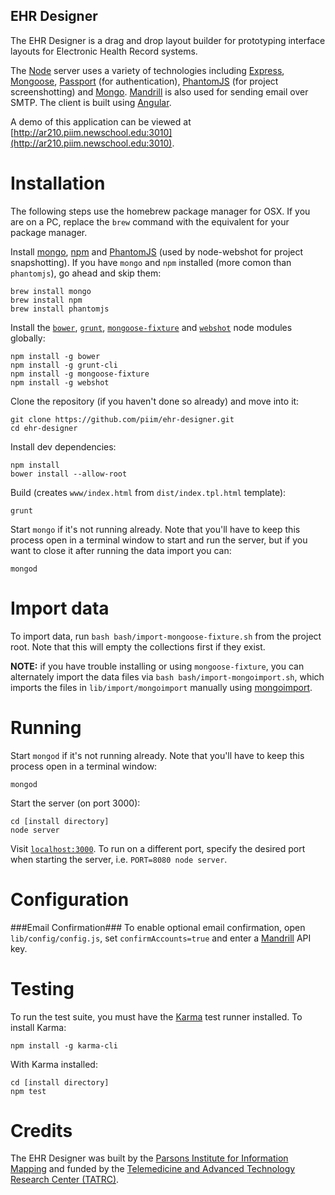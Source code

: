 EHR Designer
------------

The EHR Designer is a drag and drop layout builder for prototyping interface layouts for Electronic Health Record systems.

The [Node](http://nodejs.org/) server uses a variety of technologies including [Express](http://expressjs.com/), [Mongoose](http://mongoosejs.com), [Passport](http://passportjs.org/) (for authentication), [PhantomJS](http://phantomjs.org/) (for project screenshotting) and [Mongo](http://www.mongodb.org/). [Mandrill](https://www.mandrill.com/) is also used for sending email over SMTP. The client is built using [Angular](https://angularjs.org/).

A demo of this application can be viewed at [http://ar210.piim.newschool.edu:3010](http://ar210.piim.newschool.edu:3010).

Installation
============
The following steps use the homebrew package manager for OSX. If you are on a PC, replace the `brew` command with the equivalent for your package manager.

Install [mongo](http://www.mongodb.org/), [npm](https://www.npmjs.org/) and [PhantomJS](http://phantomjs.org/) (used by node-webshot for project snapshotting). If you have `mongo` and `npm` installed (more comon than `phantomjs`), go ahead and skip them:
	
	brew install mongo
	brew install npm
	brew install phantomjs
	
Install the [`bower`](http://bower.io/), [`grunt`](http://gruntjs.com/), [`mongoose-fixture`](https://github.com/mgan59/mongoose-fixture) and [`webshot`](https://github.com/brenden/node-webshot) node modules globally:
	
	npm install -g bower
	npm install -g grunt-cli
	npm install -g mongoose-fixture
	npm install -g webshot

Clone the repository (if you haven't done so already) and move into it:

	git clone https://github.com/piim/ehr-designer.git
	cd ehr-designer

Install dev dependencies:
	
	npm install
	bower install --allow-root
	
Build (creates `www/index.html` from `dist/index.tpl.html` template):
	
	grunt
	
Start `mongo` if it's not running already. Note that you'll have to keep this process open in a terminal window to start and run the server, but if you want to close it after running the data import you can:
	
	mongod
	
Import data
===========
To import data, run `bash bash/import-mongoose-fixture.sh` from the project root. Note that this will empty the collections first if they exist.

**NOTE:** if you have trouble installing or using `mongoose-fixture`, you can alternately import the data files via `bash bash/import-mongoimport.sh`, which imports the files in `lib/import/mongoimport` manually using [mongoimport](http://docs.mongodb.org/v2.2/reference/mongoimport/).

Running
=======
Start `mongod` if it's not running already. Note that you'll have to keep this process open in a terminal window:

	mongod
	
Start the server (on port 3000):

	cd [install directory]
	node server
	
Visit [`localhost:3000`](http://localhost:3000). To run on a different port, specify the desired port when starting the server, i.e. `PORT=8080 node server`.

Configuration
=============
###Email Confirmation###
To enable optional email confirmation, open `lib/config/config.js`, set `confirmAccounts=true` and enter a [Mandrill](https://www.mandrill.com/) API key.

Testing
=======
To run the test suite, you must have the [Karma](http://karma-runner.github.io) test runner installed. To install Karma:

	npm install -g karma-cli
	
With Karma installed:

	cd [install directory]
	npm test

Credits
=======
The EHR Designer was built by the [Parsons Institute for Information Mapping](http://piim.newschool.edu) and funded by the [Telemedicine and Advanced Technology Research Center (TATRC)](http://www.tatrc.org/).
